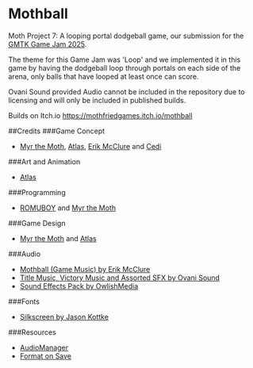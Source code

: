 # Mothball
Moth Project 7: A looping portal dodgeball game, our submission for the [GMTK Game Jam 2025](https://itch.io/jam/gmtk-2025).

The theme for this Game Jam was 'Loop' and we implemented it in this game by having the dodgeball loop through portals on each side of the arena, only balls that have looped at least once can score.

Ovani Sound provided Audio cannot be included in the repository due to licensing and will only be included in published builds.

Builds on Itch.io https://mothfriedgames.itch.io/mothball

##Credits
###Game Concept
- [Myr the Moth](https://myrthemoth.neocities.org/), [Atlas](https://explorermoo.com/), [Erik McClure](https://erikmcclure.com/) and [Cedi](https://cedi-fonei.neocities.org/)

###Art and Animation
- [Atlas](https://explorermoo.com/)

###Programming
- [ROMUBOY](https://romuboy.itch.io/) and [Myr the Moth](https://myrthemoth.neocities.org/) 

###Game Design
- [Myr the Moth](https://myrthemoth.neocities.org/) and [Atlas](https://explorermoo.com/)

###Audio
- [Mothball (Game Music) by Erik McClure](https://erikmcclure.com/)
- [Title Music, Victory Music and Assorted SFX by Ovani Sound](https://ovanisound.com/)
- [Sound Effects Pack by OwlishMedia](https://opengameart.org/content/sound-effects-pack)

###Fonts
- [Silkscreen by Jason Kottke](https://fonts.google.com/?query=Jason+Kottke)

###Resources
- [AudioManager](https://github.com/Aarimous/AudioManager)
- [Format on Save](https://github.com/ryan-haskell/gdformat-on-save)
